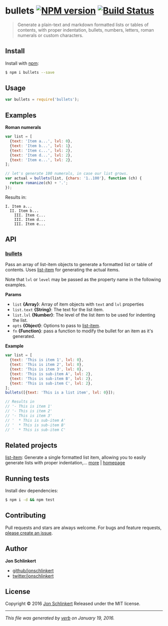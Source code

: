 # bullets [![NPM version](https://img.shields.io/npm/v/bullets.svg)](https://www.npmjs.com/package/bullets) [![Build Status](https://img.shields.io/travis/jonschlinkert/bullets.svg)](https://travis-ci.org/jonschlinkert/bullets)

> Generate a plain-text and markdown formatted lists or tables of contents, with proper indentation, bullets, numbers, letters, roman numerals or custom characters.

## Install

Install with [npm](https://www.npmjs.com/):

```sh
$ npm i bullets --save
```

## Usage

```js
var bullets = require('bullets');
```

## Examples

**Roman numerals**

```js
var list = [
  {text: 'Item a...', lvl: 0}, 
  {text: 'Item b...', lvl: 1}, 
  {text: 'Item c...', lvl: 2},
  {text: 'Item d...', lvl: 2},
  {text: 'Item e...', lvl: 2},
];

// let's generate 100 numerals, in case our list grows.
var actual = bullets(list, {chars: '1..100'}, function (ch) {
  return romanize(ch) + '.';
});
```

Results in:

```
I. Item a...
  II. Item b...
    III. Item c...
    III. Item d...
    III. Item e...
```

## API

### [bullets](index.js#L56)

Pass an array of list-item objects to generate a formatted list or table of contents. Uses [list-item](https://github.com/jonschlinkert/list-item) for generating the actual items.

Note that `lvl` or `level` may be passed as the property name in the
following examples.

**Params**

* `list` **{Array}**: Array of item objects with `text` and `lvl` properties
* `list.text` **{String}**: The text for the list item.
* `list.lvl` **{Number}**: The level of the list item to be used for indenting the list.
* `opts` **{Object}**: Options to pass to [list-item](https://github.com/jonschlinkert/list-item).
* `fn` **{Function}**: pass a function to modify the bullet for an item as it's generated.

**Example**

```js
var list = [
  {text: 'This is item 1', lvl: 0},
  {text: 'This is item 2', lvl: 0},
  {text: 'This is item 3', lvl: 0},
  {text: 'This is sub-item A', lvl: 2},
  {text: 'This is sub-item B', lvl: 2},
  {text: 'This is sub-item C', lvl: 2},
];
bullets([{text: 'This is a list item', lvl: 0}]);

// Results in
// '- This is item 1'
// '- This is item 2'
// '- This is item 3'
// '  * This is sub-item A'
// '  * This is sub-item B'
// '  * This is sub-item C'
```

## Related projects

[list-item](https://www.npmjs.com/package/list-item): Generate a single formatted list item, allowing you to easily generate lists with proper indentation,… [more](https://www.npmjs.com/package/list-item) | [homepage](https://github.com/jonschlinkert/list-item)

## Running tests

Install dev dependencies:

```sh
$ npm i -d && npm test
```

## Contributing

Pull requests and stars are always welcome. For bugs and feature requests, [please create an issue](https://github.com/jonschlinkert/bullets/issues/new).

## Author

**Jon Schlinkert**

* [github/jonschlinkert](https://github.com/jonschlinkert)
* [twitter/jonschlinkert](http://twitter.com/jonschlinkert)

## License

Copyright © 2016 [Jon Schlinkert](https://github.com/jonschlinkert)
Released under the MIT license.

***

_This file was generated by [verb](https://github.com/verbose/verb) on January 19, 2016._